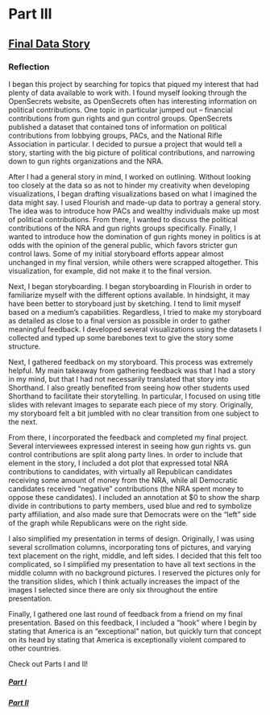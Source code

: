 # Part III

## [Final Data Story](https://carnegiemellon.shorthandstories.com/guns-and-money/index.html)

### Reflection

I began this project by searching for topics that piqued my interest that had plenty of data available to work with. I found myself looking through the OpenSecrets website, as OpenSecrets often has interesting information on political contributions. One topic in particular jumped out – financial contributions from gun rights and gun control groups. OpenSecrets published a dataset that contained tons of information on political contributions from lobbying groups, PACs, and the National Rifle Association in particular. I decided to pursue a project that would tell a story, starting with the big picture of political contributions, and narrowing down to gun rights organizations and the NRA.

After I had a general story in mind, I worked on outlining. Without looking too closely at the data so as not to hinder my creativity when developing visualizations, I began drafting visualizations based on what I imagined the data might say. I used Flourish and made-up data to portray a general story. The idea was to introduce how PACs and wealthy individuals make up most of political contributions. From there, I wanted to discuss the political contributions of the NRA and gun rights groups specifically. Finally, I wanted to introduce how the domination of gun rights money in politics is at odds with the opinion of the general public, which favors stricter gun control laws. Some of my initial storyboard efforts appear almost unchanged in my final version, while others were scrapped altogether. This visualization, for example, did not make it to the final version. 

<div class="flourish-embed flourish-scatter" data-src="visualisation/7836718"><script src="https://public.flourish.studio/resources/embed.js"></script></div>

Next, I began storyboarding. I began storyboarding in Flourish in order to familiarize myself with the different options available. In hindsight, it may have been better to storyboard just by sketching. I tend to limit myself based on a medium’s capabilities. Regardless, I tried to make my storyboard as detailed as close to a final version as possible in order to gather meaningful feedback. I developed several visualizations using the datasets I collected and typed up some barebones text to give the story some structure.

Next, I gathered feedback on my storyboard. This process was extremely helpful. My main takeaway from gathering feedback was that I had a story in my mind, but that I had not necessarily translated that story into Shorthand. I also greatly benefited from seeing how other students used Shorthand to facilitate their storytelling. In particular, I focused on using title slides with relevant images to separate each piece of my story. Originally, my storyboard felt a bit jumbled with no clear transition from one subject to the next. 

From there, I incorporated the feedback and completed my final project. Several interviewees expressed interest in seeing how gun rights vs. gun control contributions are split along party lines. In order to include that element in the story, I included a dot plot that expressed total NRA contributions to candidates, with virtually all Republican candidates receiving some amount of money from the NRA, while all Democratic candidates received “negative” contributions (the NRA spent money to oppose these candidates). I included an annotation at $0 to show the sharp divide in contributions to party members, used blue and red to symbolize party affiliation, and also made sure that Democrats were on the “left” side of the graph while Republicans were on the right side. 

I also simplified my presentation in terms of design. Originally, I was using several scrollmation columns, incorporating tons of pictures, and varying text placement on the right, middle, and left sides. I decided that this felt too complicated, so I simplified my presentation to have all text sections in the middle column with no background pictures. I reserved the pictures only for the transition slides, which I think actually increases the impact of the images I selected since there are only six throughout the entire presentation. 

Finally, I gathered one last round of feedback from a friend on my final presentation. Based on this feedback, I included a “hook” where I begin by stating that America is an “exceptional” nation, but quickly turn that concept on its head by stating that America is exceptionally violent compared to other countries. 

Check out Parts I and II!

##### [Part I](FinalProjectPartI.html)

##### [Part II](FinalProjectPartII.html)


